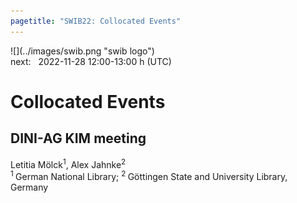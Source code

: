 ```yaml
---
pagetitle: "SWIB22: Collocated Events"
---
```



<div id="top">
<div class="column left">![](../images/swib.png "swib logo")</div>
<div class="column middle">next: &#160; 2022-11-28 12:00-13:00 h <span class="timezone">(UTC)</span></div>
<div class="column right simply-countdown"></div>
</div>

<div id="prog">

# Collocated Events



## DINI-AG KIM meeting

Letitia Mölck<sup>1</sup>, Alex Jahnke<sup>2</sup><br />
<sup>1 </sup>German National Library; <sup>2 </sup>Göttingen State and University Library, Germany



</div>


<script src="../scripts/simplyCountdown.min.js"></script>
<script>
    simplyCountdown('.simply-countdown', {
            year: 2022, // required
            month: 11, // required
            day: 28, // required
            hours: 12, // Default is 0 [0-23] integer
            minutes: 00, // Default is 0 [0-59] integer
            seconds: 0, // Default is 0 [0-59] integer
            words: { //words displayed into the countdown
                days: { singular: 'day', plural: 'days' },
                hours: { singular: 'hour', plural: 'hours' },
                minutes: { singular: 'minute', plural: 'minutes' },
                seconds: { singular: 'second', plural: 'seconds' }
            },
            plural: true, //use plurals
            inline: false, //set to true to get an inline basic countdown like : 24 days, 4 hours, 2 minutes, 5 seconds
            inlineClass: 'simply-countdown-inline', //inline css span class in case of inline = true
            // in case of inline set to false
            enableUtc: true, //Use UTC or not - default : false
            onEnd: function() { return; }, //Callback on countdown end, put your own function here
            refresh: 1000, // default refresh every 1s
            sectionClass: 'simply-section', //section css class
            amountClass: 'simply-amount', // amount css class
            wordClass: 'simply-word', // word css class
            zeroPad: false,
            countUp: false
    });
</script>

